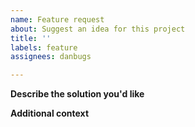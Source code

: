 ```yaml
---
name: Feature request
about: Suggest an idea for this project
title: ''
labels: feature
assignees: danbugs

---
```


**Describe the solution you'd like**


**Additional context**
